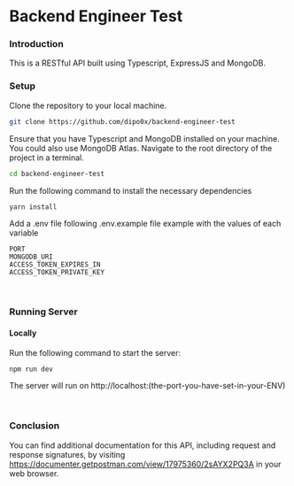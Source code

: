 # Backend Engineer Test

### Introduction
This is a RESTful API built using Typescript, ExpressJS and MongoDB.

### Setup

Clone the repository to your local machine.

```bash
git clone https://github.com/dipo0x/backend-engineer-test
```
Ensure that you have Typescript and MongoDB installed on your machine. You could also use MongoDB Atlas.
Navigate to the root directory of the project in a terminal.

```bash
cd backend-engineer-test
```

Run the following command to install the necessary dependencies

```bash
yarn install
```

Add a .env file following .env.example file example with the values of each variable

```.env
PORT
MONGODB_URI
ACCESS_TOKEN_EXPIRES_IN
ACCESS_TOKEN_PRIVATE_KEY
```

</br>


### Running Server

#### Locally

Run the following command to start the server:

```bash
npm run dev
```

The server will run on http://localhost:(the-port-you-have-set-in-your-ENV)

</br>


### Conclusion

You can find additional documentation for this API, including request and response signatures, by visiting https://documenter.getpostman.com/view/17975360/2sAYX2PQ3A in your web browser.
